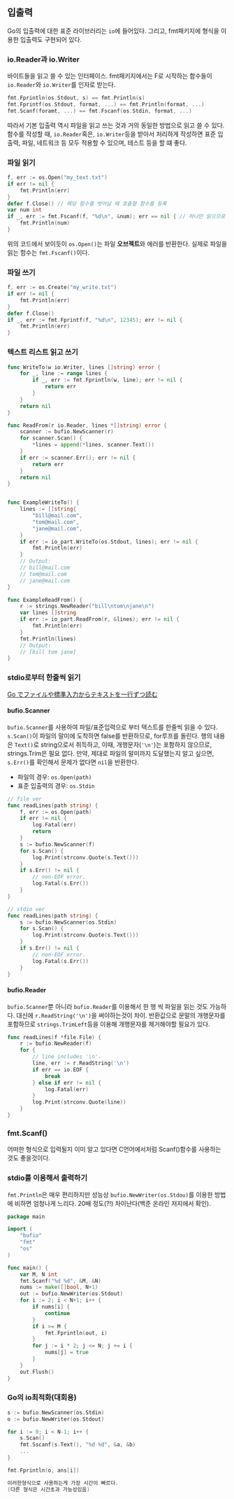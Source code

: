 ## 입출력

Go의 입출력에 대한 표준 라이브러리는 `io`에 들어있다. 그리고, fmt패키지에 형식을 이용한 입출력도 구현되어 있다.

### io.Reader과 io.Writer

바이트들을 읽고 쓸 수 있는 인터페이스. fmt패키지에서는 F로 시작하는 함수들이 `io.Reader`와 `io.Writer`를 인자로 받는다.

```go
fmt.Fprintln(os.Stdout, s) == fmt.Println(s)
fmt.Fprintf(os.Stdout, format, ...) == fmt.Println(format, ...)
fmt.Scanf(foramt, ...) == fmt.Fscanf(os.Stdin, format, ...)
```

따라서 기본 입출력 역시 파일을 읽고 쓰는 것과 거의 동일한 방법으로 읽고 쓸 수 있다. 함수를 작성할 때, `io.Reader`혹은, `io.Writer`등을 받아서 처리하게 작성하면 표준 입출력, 파일, 네트워크 등 모두 적용할 수 있으며, 테스트 등을 할 떄 좋다.

### 파일 읽기

```go
f, err := os.Open("my_text.txt")
if err != nil {
	fmt.Println(err)
}
defer f.Close() // 해당 함수를 벗어날 때 호출할 함수를 등록
var num int
if _, err := fmt.Fscanf(f, "%d\n", &num); err == nil { // 하나만 읽으므로 몇개를 읽었는지는 _로 무시한다.
	fmt.Println(num)
}
```

위의 코드에서 보이듯이 `os.Open()`는 파일 **오브젝트**와 에러를 반환한다. 실제로 파일을 읽는 함수는 `fmt.Fscanf()`이다.

### 파일 쓰기

```go
f, err := os.Create("my_write.txt")
if err != nil {
	fmt.Println(err)
}
defer f.Close()
if _, err := fmt.Fprintf(f, "%d\n", 12345); err != nil {
	fmt.Println(err)
}
```

### 텍스트 리스트 읽고 쓰기

```go
func WriteTo(w io.Writer, lines []string) error {
	for _, line := range lines {
		if _, err := fmt.Fprintln(w, line); err != nil {
			return err
		}
	}
	return nil
}

func ReadFrom(r io.Reader, lines *[]string) error {
	scanner := bufio.NewScanner(r)
	for scanner.Scan() {
		*lines = append(*lines, scanner.Text())
	}
	if err := scanner.Err(); err != nil {
		return err
	}
	return nil
}


func ExampleWriteTo() {
	lines := []string{
		"bill@mail.com",
		"tom@mail.com",
		"jane@mail.com",
	}
	if err := io_part.WriteTo(os.Stdout, lines); err != nil {
		fmt.Println(err)
	}
	// Output:
	// bill@mail.com
	// tom@mail.com
	// jane@mail.com
}

func ExampleReadFrom() {
	r := strings.NewReader("bill\ntom\njane\n")
	var lines []string
	if err := io_part.ReadFrom(r, &lines); err != nil {
		fmt.Println(err)
	}
	fmt.Println(lines)
	// Output:
	// [bill tom jane]
}
```

### stdio로부터 한줄씩 읽기

[Go でファイルや標準入力からテキストを一行ずつ読む](http://www.yunabe.jp/tips/golang_readlines.html)

#### bufio.Scanner

`bufio.Scanner`를 사용하여 파일/표준입력으로 부터 텍스트를 한줄씩 읽을 수 있다. `s.Scan()`이 파일의 말미에 도착하면 false를 반환하므로, for루프를 돌린다. 행의 내용은 `Text()`로 string으로서 취득하고, 이때, 개행문자(`'\n'`)는 포함하지 않으므로, strings.Trim은 필요 없다. 만약, 제대로 파일의 말미까지 도달했는지 알고 싶으면, `s.Err()`를 확인해서 문제가 없다면 `nil`을 반환한다.

- 파일의 경우: `os.Open(path)`
- 표준 입출력의 경우: `os.Stdin`

```go
// file ver
func readLines(path string) {
    f, err := os.Open(path)
    if err != nil {
        log.Fatal(err)
        return
    }
    s := bufio.NewScanner(f)
    for s.Scan() {
        log.Print(strconv.Quote(s.Text()))
    }
    if s.Err() != nil {
        // non-EOF error.
        log.Fatal(s.Err())
    }
}

// stdio ver
func readLines(path string) {
    s := bufio.NewScanner(os.Stdin)
    for s.Scan() {
        log.Print(strconv.Quote(s.Text()))
    }
    if s.Err() != nil {
        // non-EOF error.
        log.Fatal(s.Err())
    }
}
```

#### bufio.Reader

`bufio.Scanner`뿐 아니라 `bufio.Reader`를 이용해서 한 행 씩 파일을 읽는 것도 가능하다. 대신에 `r.ReadString('\n')`을 써야하는것이 차이. 반환값으로 문말의 개행문자를 포함하므로 `strings.TrimLeft`등을 이용해 개행문자를 제거해야할 필요가 있다.

```go
func readLines(f *file.File) {
    r := bufio.NewReader(f)
    for {
        // line includes '\n'.
        line, err := r.ReadString('\n')
        if err == io.EOF {
            break
        } else if err != nil {
            log.Fatal(err)
        }
        log.Print(strconv.Quote(line))
    }
}
```

### fmt.Scanf()

어떠한 형식으로 입력될지 이미 알고 있다면 C언어에서처럼 Scanf()함수를 사용하는 것도 좋을것이다.

### stdio를 이용해서 출력하기

`fmt.Println`은 매우 편리하지만 성능상 `bufio.NewWriter(os.Stdou)`를 이용한 방법에 비하면 엄청나게 느리다. 20배 정도(?!) 차이난다(백준 온라인 저지에서 확인).

```go
package main

import (
	"bufio"
	"fmt"
	"os"
)

func main() {
	var M, N int
	fmt.Scanf("%d %d", &M, &N)
	nums := make([]bool, N+1)
	out := bufio.NewWriter(os.Stdout)
	for i := 2; i < N+1; i++ {
		if nums[i] {
			continue
		}
		if i >= M {
			fmt.Fprintln(out, i)
		}
		for j := i * 2; j <= N; j += i {
			nums[j] = true
		}
	}
	out.Flush()
}
```

### Go의 io최적화(대회용)

```go
s := bufio.NewScanner(os.Stdin)
o := bufio.NewWriter(os.Stdout)

for i := 0; i < N-1; i++ {
	s.Scan()
	fmt.Sscanf(s.Text(), "%d %d", &a, &b)
	...
}

fmt.Fprintln(o, ans[i])

이러한형식으로 사용하는게 가장 시간이 빠르다.
(다른 형식은 시간초과 가능성있음)

```
